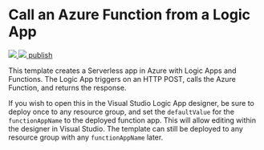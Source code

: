 # Call an Azure Function from a Logic App

<a href="https://portal.azure.com/#create/Microsoft.Template/uri/https%3A%2F%2Fraw.githubusercontent.com%2FAzure%2Fazure-quickstart-templates%2Fmaster%2F101-logic-app-and-function-app%2Fazuredeploy.json" target="_blank">
    <img src="http://azuredeploy.net/deploybutton.png"/>
</a>
<a href="http://armviz.io/#/?load=https%3A%2F%2Fraw.githubusercontent.com%2FAzure%2Fazure-quickstart-templates%2Fmaster%2F101-logic-app-and-function-app%2Fazuredeploy.json" target="_blank">
    <img src="http://armviz.io/visualizebutton.png"/>
</a>

<a href="http://localhost:12604/api/product/publish/?api-version=2017-04-15&uri=https%3A%2F%2Fraw.githubusercontent.com%2Fms-leiyuan%2Fmarketplace-publish%2Fmaster%2F101-logic-app-and-function-app%2Fmetadata.json" target="_blank">
    publish
</a>

This template creates a Serverless app in Azure with Logic Apps and Functions.  The Logic App triggers on an HTTP POST, calls the Azure Function, and returns the response.

If you wish to open this in the Visual Studio Logic App designer, be sure to deploy once to any resource group, and set the `defaultValue` for the `functionAppName` to the deployed function app.  This will allow editing within the designer in Visual Studio.  The template can still be deployed to any resource group with any `functionAppName` later.
